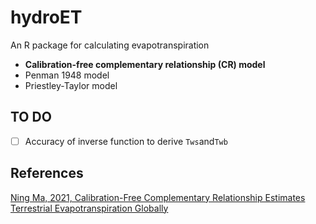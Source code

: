 # hydroET

An R package for calculating evapotranspiration

- **Calibration-free complementary relationship (CR) model**
- Penman 1948 model
- Priestley-Taylor model

## TO DO

- [ ] Accuracy of inverse function to derive `Tws`and`Twb`

## References

[Ning Ma, 2021, Calibration-Free Complementary Relationship Estimates Terrestrial Evapotranspiration Globally](https://agupubs.onlinelibrary.wiley.com/doi/full/10.1029/2021WR029691)
